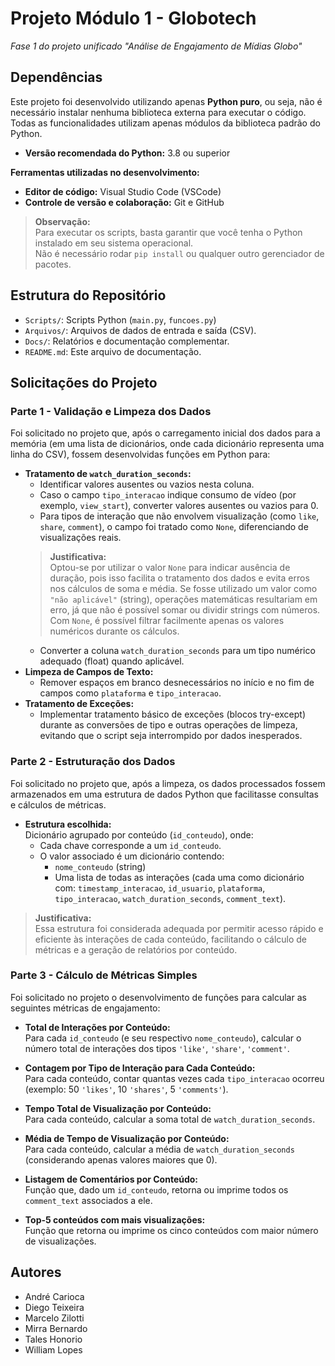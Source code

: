 # Projeto Módulo 1 - Globotech

*Fase 1 do projeto unificado "Análise de Engajamento de Mídias Globo"*

## Dependências

Este projeto foi desenvolvido utilizando apenas **Python puro**, ou seja, não é necessário instalar nenhuma biblioteca externa para executar o código.  
Todas as funcionalidades utilizam apenas módulos da biblioteca padrão do Python.

- **Versão recomendada do Python:** 3.8 ou superior

**Ferramentas utilizadas no desenvolvimento:**
- **Editor de código:** Visual Studio Code (VSCode)
- **Controle de versão e colaboração:** Git e GitHub

>**Observação:**  
Para executar os scripts, basta garantir que você tenha o Python instalado em seu sistema operacional.  
Não é necessário rodar `pip install` ou qualquer outro gerenciador de pacotes.

## Estrutura do Repositório

- `Scripts/`: Scripts Python (`main.py`, `funcoes.py`)
- `Arquivos/`: Arquivos de dados de entrada e saída (CSV).
- `Docs/`: Relatórios e documentação complementar.
- `README.md`: Este arquivo de documentação.

## Solicitações do Projeto

### Parte 1 - Validação e Limpeza dos Dados 

Foi solicitado no projeto que, após o carregamento inicial dos dados para a memória (em uma lista de dicionários, onde cada dicionário representa uma linha do CSV), fossem desenvolvidas funções em Python para:

- **Tratamento de `watch_duration_seconds`:**
  - Identificar valores ausentes ou vazios nesta coluna.
  - Caso o campo `tipo_interacao` indique consumo de vídeo (por exemplo, `view_start`), converter valores ausentes ou vazios para 0.
  - Para tipos de interação que não envolvem visualização (como `like`, `share`, `comment`), o campo foi tratado como `None`, diferenciando de visualizações reais.
  >**Justificativa:**  
    Optou-se por utilizar o valor `None` para indicar ausência de duração, pois isso facilita o tratamento dos dados e evita erros nos cálculos de soma e média. Se fosse utilizado um valor como `"não aplicável"` (string), operações matemáticas resultariam em erro, já que não é possível somar ou dividir strings com números. Com `None`, é possível filtrar facilmente apenas os valores numéricos durante os cálculos.
  - Converter a coluna `watch_duration_seconds` para um tipo numérico adequado (float) quando aplicável.
- **Limpeza de Campos de Texto:**
  - Remover espaços em branco desnecessários no início e no fim de campos como `plataforma` e `tipo_interacao`.
- **Tratamento de Exceções:**
  - Implementar tratamento básico de exceções (blocos try-except) durante as conversões de tipo e outras operações de limpeza, evitando que o script seja interrompido por dados inesperados.

### Parte 2 - Estruturação dos Dados

Foi solicitado no projeto que, após a limpeza, os dados processados fossem armazenados em uma estrutura de dados Python que facilitasse consultas e cálculos de métricas.

- **Estrutura escolhida:**  
  Dicionário agrupado por conteúdo (`id_conteudo`), onde:
  - Cada chave corresponde a um `id_conteudo`.
  - O valor associado é um dicionário contendo:
    - `nome_conteudo` (string)
    - Uma lista de todas as interações (cada uma como dicionário com: `timestamp_interacao`, `id_usuario`, `plataforma`, `tipo_interacao`, `watch_duration_seconds`, `comment_text`).

>**Justificativa:**  
Essa estrutura foi considerada adequada por permitir acesso rápido e eficiente às interações de cada conteúdo, facilitando o cálculo de métricas e a geração de relatórios por conteúdo.

### Parte 3 - Cálculo de Métricas Simples
Foi solicitado no projeto o desenvolvimento de funções para calcular as seguintes métricas de engajamento:

- **Total de Interações por Conteúdo:**  
  Para cada `id_conteudo` (e seu respectivo `nome_conteudo`), calcular o número total de interações dos tipos `'like'`, `'share'`, `'comment'`.

- **Contagem por Tipo de Interação para Cada Conteúdo:**  
  Para cada conteúdo, contar quantas vezes cada `tipo_interacao` ocorreu (exemplo: 50 `'likes'`, 10 `'shares'`, 5 `'comments'`).

- **Tempo Total de Visualização por Conteúdo:**  
  Para cada conteúdo, calcular a soma total de `watch_duration_seconds`.

- **Média de Tempo de Visualização por Conteúdo:**  
  Para cada conteúdo, calcular a média de `watch_duration_seconds` (considerando apenas valores maiores que 0).

- **Listagem de Comentários por Conteúdo:**  
  Função que, dado um `id_conteudo`, retorna ou imprime todos os `comment_text` associados a ele.

- **Top-5 conteúdos com mais visualizações:**  
  Função que retorna ou imprime os cinco conteúdos com maior número de visualizações.

## Autores

- André Carioca
- Diego Teixeira
- Marcelo Zilotti
- Mirra Bernardo
- Tales Honorio
- William Lopes